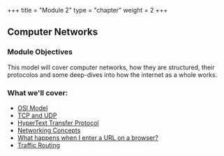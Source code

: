 +++
title = "Module 2"
type = "chapter"
weight = 2
+++

## Computer Networks

### Module Objectives

This model will cover computer networks, how they are structured, their protocolos and some deep-dives into how the internet as a whole works.

### What we'll cover:
* [OSI Model](1-osi-model)
* [TCP and UDP](2-tcp-and-udp)
* [HyperText Transfer Protocol](3-http)
* [Networking Concepts](4-networking-concepts)
* [What happens when I enter a URL on a browser?](5-i-visit-a-website)
* [Traffic Routing](6-traffic-routing)
